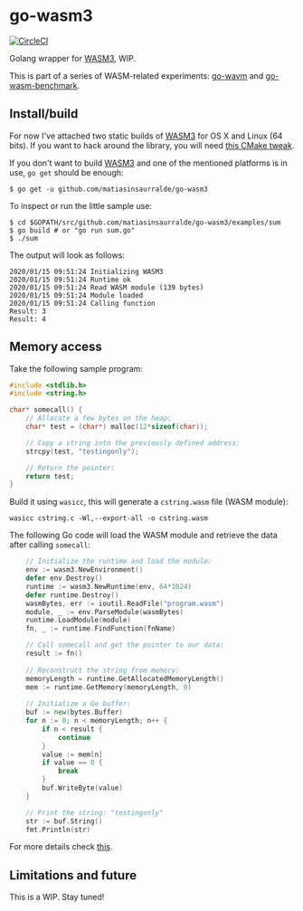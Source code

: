 go-wasm3
==

[![CircleCI](https://circleci.com/gh/matiasinsaurralde/go-wasm3/tree/master.svg?style=svg)](https://circleci.com/gh/matiasinsaurralde/go-wasm3/tree/master)

Golang wrapper for [WASM3](https://github.com/wasm3/wasm3), WIP.

This is part of a series of WASM-related experiments: [go-wavm](https://github.com/matiasinsaurralde/go-wavm) and [go-wasm-benchmark](https://github.com/matiasinsaurralde/go-wasm-benchmark).

## Install/build

For now I've attached two static builds of [WASM3](https://github.com/wasm3/wasm3) for OS X and Linux (64 bits). If you want to hack around the library, you will need [this CMake tweak](https://github.com/matiasinsaurralde/wasm3/commit/824cb245617ad9888e1b36c47c164d5c687cd272).

If you don't want to build [WASM3](https://github.com/wasm3/wasm3) and one of the mentioned platforms is in use, `go get` should be enough:

```
$ go get -u github.com/matiasinsaurralde/go-wasm3
```

To inspect or run the little sample use:

```
$ cd $GOPATH/src/github.com/matiasinsaurralde/go-wasm3/examples/sum
$ go build # or "go run sum.go"
$ ./sum
```

The output will look as follows:

```
2020/01/15 09:51:24 Initializing WASM3
2020/01/15 09:51:24 Runtime ok
2020/01/15 09:51:24 Read WASM module (139 bytes)
2020/01/15 09:51:24 Module loaded
2020/01/15 09:51:24 Calling function
Result: 3
Result: 4
```

## Memory access

Take the following sample program:

```c
#include <stdlib.h>
#include <string.h>

char* somecall() {
    // Allocate a few bytes on the heap:
    char* test = (char*) malloc(12*sizeof(char));

    // Copy a string into the previously defined address:
    strcpy(test, "testingonly");

    // Return the pointer:
    return test;
}
```

Build it using `wasicc`, this will generate a `cstring.wasm` file (WASM module):

```
wasicc cstring.c -Wl,--export-all -o cstring.wasm
```

The following Go code will load the WASM module and retrieve the data after calling `somecall`:

```go
    // Initialize the runtime and load the module:
    env := wasm3.NewEnvironment()
	defer env.Destroy()
	runtime := wasm3.NewRuntime(env, 64*1024)
	defer runtime.Destroy()
    wasmBytes, err := ioutil.ReadFile("program.wasm")
	module, _ := env.ParseModule(wasmBytes)
	runtime.LoadModule(module)
    fn, _ := runtime.FindFunction(fnName)

    // Call somecall and get the pointer to our data:
    result := fn()
    
    // Reconstruct the string from memory:
    memoryLength = runtime.GetAllocatedMemoryLength()
    mem := runtime.GetMemory(memoryLength, 0)
    
    // Initialize a Go buffer:
	buf := new(bytes.Buffer)
	for n := 0; n < memoryLength; n++ {
		if n < result {
			continue
		}
		value := mem[n]
		if value == 0 {
			break
        }
		buf.WriteByte(value)
    }

    // Print the string: "testingonly"
    str := buf.String()
    fmt.Println(str)
```

For more details check [this](https://github.com/matiasinsaurralde/go-wasm3/tree/master/examples/cstring).

## Limitations and future

This is a WIP. Stay tuned!